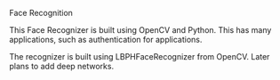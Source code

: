 Face Recognition

This Face Recognizer is built using OpenCV and Python. This has many applications, such as authentication for applications.

The recognizer is built using LBPHFaceRecognizer from OpenCV. Later plans to add deep networks.
